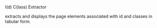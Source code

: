 I(d) C(lass) Extractor

extracts and displays the page elements associated with id and classes in tabular form.